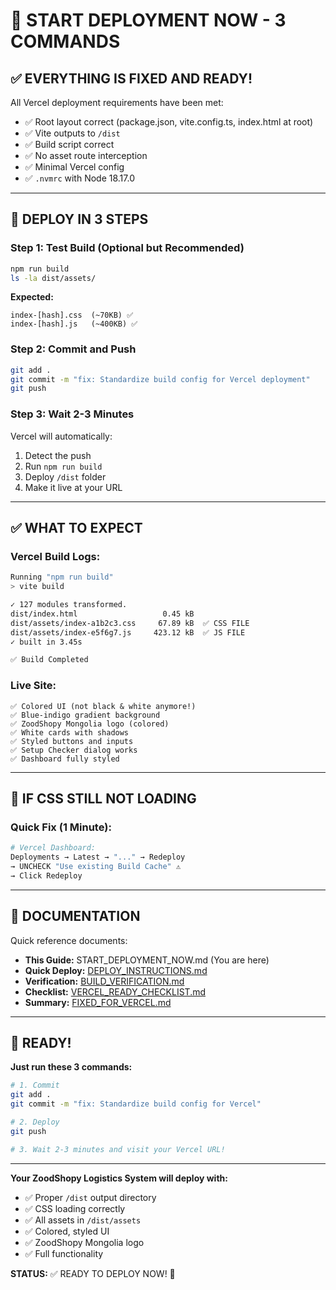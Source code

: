 # 🚀 START DEPLOYMENT NOW - 3 COMMANDS

## ✅ EVERYTHING IS FIXED AND READY!

All Vercel deployment requirements have been met:
- ✅ Root layout correct (package.json, vite.config.ts, index.html at root)
- ✅ Vite outputs to `/dist`
- ✅ Build script correct
- ✅ No asset route interception
- ✅ Minimal Vercel config
- ✅ `.nvmrc` with Node 18.17.0

---

## 🎯 DEPLOY IN 3 STEPS

### Step 1: Test Build (Optional but Recommended)
```bash
npm run build
ls -la dist/assets/
```
**Expected:**
```
index-[hash].css  (~70KB) ✅
index-[hash].js   (~400KB) ✅
```

### Step 2: Commit and Push
```bash
git add .
git commit -m "fix: Standardize build config for Vercel deployment"
git push
```

### Step 3: Wait 2-3 Minutes
Vercel will automatically:
1. Detect the push
2. Run `npm run build`
3. Deploy `/dist` folder
4. Make it live at your URL

---

## ✅ WHAT TO EXPECT

### Vercel Build Logs:
```bash
Running "npm run build"
> vite build

✓ 127 modules transformed.
dist/index.html                   0.45 kB
dist/assets/index-a1b2c3.css     67.89 kB  ✅ CSS FILE
dist/assets/index-e5f6g7.js     423.12 kB  ✅ JS FILE
✓ built in 3.45s

✅ Build Completed
```

### Live Site:
```
✅ Colored UI (not black & white anymore!)
✅ Blue-indigo gradient background
✅ ZoodShopy Mongolia logo (colored)
✅ White cards with shadows
✅ Styled buttons and inputs
✅ Setup Checker dialog works
✅ Dashboard fully styled
```

---

## 🐛 IF CSS STILL NOT LOADING

### Quick Fix (1 Minute):
```bash
# Vercel Dashboard:
Deployments → Latest → "..." → Redeploy
→ UNCHECK "Use existing Build Cache" ⚠️
→ Click Redeploy
```

---

## 📖 DOCUMENTATION

Quick reference documents:
- **This Guide:** START_DEPLOYMENT_NOW.md (You are here)
- **Quick Deploy:** [DEPLOY_INSTRUCTIONS.md](./DEPLOY_INSTRUCTIONS.md)
- **Verification:** [BUILD_VERIFICATION.md](./BUILD_VERIFICATION.md)
- **Checklist:** [VERCEL_READY_CHECKLIST.md](./VERCEL_READY_CHECKLIST.md)
- **Summary:** [FIXED_FOR_VERCEL.md](./FIXED_FOR_VERCEL.md)

---

## 🎉 READY!

**Just run these 3 commands:**

```bash
# 1. Commit
git add .
git commit -m "fix: Standardize build config for Vercel"

# 2. Deploy
git push

# 3. Wait 2-3 minutes and visit your Vercel URL!
```

---

**Your ZoodShopy Logistics System will deploy with:**
- ✅ Proper `/dist` output directory
- ✅ CSS loading correctly
- ✅ All assets in `/dist/assets`
- ✅ Colored, styled UI
- ✅ ZoodShopy Mongolia logo
- ✅ Full functionality

**STATUS:** ✅ READY TO DEPLOY NOW! 🚀
